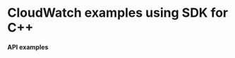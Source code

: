 # CloudWatch examples using SDK for C\+\+<a name="cpp_cloudwatch_code_examples"></a>

**API examples**